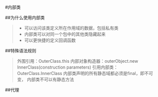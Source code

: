 #内部类

##为什么使用内部类
>+ 可以访问该类定义所在作用域的数据，包括私有类
>+ 内部类可以对同一个包中的其他类隐藏起来
>+ 可以更快捷的定义回调函数

##特殊语法规则
>外围引用：OuterClass.this
>内部对象构造器：outerObject.new InnerClass(construction parameters)
>引用内部类：OuterClass.InnerClass
>内部类声明的所有静态域都必须是final，即不可变，
>内部类不可以有静态方法

##代理

